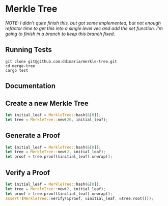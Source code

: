 # Merkle Tree

_NOTE: I didn't quite finish this, but got some implemented, but not enough refactor time to get this into a single level vec and add the set function.  I'm going to finish in a branch to keep this branch fixed._



## Running Tests

```shell
git clone git@github.com:ddimaria/merkle-tree.git
cd merge-tree
cargo test
```

## Documentation

## Create a new Merkle Tree

```rust
let initial_leaf = MerkleTree::hash(&[0]);
let tree = MerkleTree::new(20, initial_leaf);
```

## Generate a Proof

```rust
let initial_leaf = MerkleTree::hash(&[0]);
let tree = MerkleTree::new(2, initial_leaf);
let proof = tree.proof(&initial_leaf).unwrap();
```

## Verify a Proof

```rust
let initial_leaf = MerkleTree::hash(&[0]);
let tree = MerkleTree::new(2, initial_leaf);
let proof = tree.proof(&initial_leaf).unwrap();
assert!(MerkleTree::verify(&proof, &initial_leaf, &tree.root()));
```